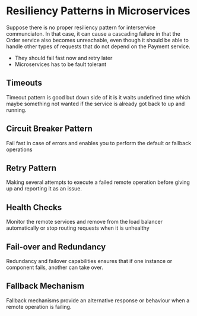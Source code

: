 # Resiliency Patterns in Microservices

Suppose there is no proper resiliency pattern for interservice communciaton. In that case, it can cause a cascading failure in that the Order service also becomes unreachable, 
even though it should be able to handle other types of requests that do not depend on the Payment service.

* They should fail fast now and retry later
* Microservices has to be fault tolerant

## Timeouts

Timeout pattern is good but down side of it is it waits undefined time which maybe something not wanted if the service is already got back to up and running.

## Circuit Breaker Pattern

Fail fast in case of errors and enables you to perform the default or fallback operations

## Retry Pattern

Making several attempts to execute a failed remote operation before giving up and reporting it as an issue.


## Health Checks

Monitor the remote services and remove from the load balancer automatically or stop routing requests when it is 
unhealthy

## Fail-over and Redundancy

Redundancy and failover capabilities ensures that if one instance or component fails, another can take over.

## Fallback Mechanism

Fallback mechanisms provide an alternative response or behaviour when a remote operation is failing. 
